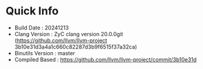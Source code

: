 # Quick Info
* Build Date : 20241213
* Clang Version : ZyC clang version 20.0.0git (https://github.com/llvm/llvm-project 3b10e31d3a4a1c660c82287d3b9f6515f37a32ca)
* Binutils Version : master
* Compiled Based : https://github.com/llvm/llvm-project/commit/3b10e31d

